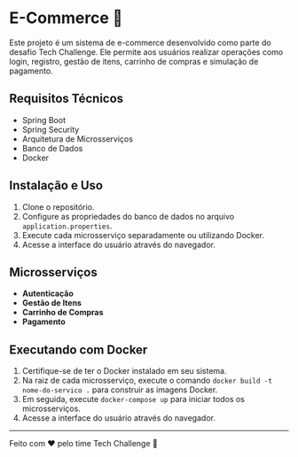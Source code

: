# E-Commerce 🛒

Este projeto é um sistema de e-commerce desenvolvido como parte do desafio Tech Challenge. Ele permite aos usuários realizar operações como login, registro, gestão de itens, carrinho de compras e simulação de pagamento.

## Requisitos Técnicos
- Spring Boot
- Spring Security
- Arquitetura de Microsserviços
- Banco de Dados
- Docker

## Instalação e Uso
1. Clone o repositório.
2. Configure as propriedades do banco de dados no arquivo `application.properties`.
3. Execute cada microsserviço separadamente ou utilizando Docker.
4. Acesse a interface do usuário através do navegador.

## Microsserviços
- **Autenticação**
- **Gestão de Itens**
- **Carrinho de Compras**
- **Pagamento**

## Executando com Docker
1. Certifique-se de ter o Docker instalado em seu sistema.
2. Na raiz de cada microsserviço, execute o comando `docker build -t nome-do-servico .` para construir as imagens Docker.
3. Em seguida, execute `docker-compose up` para iniciar todos os microsserviços.
4. Acesse a interface do usuário através do navegador.

---
Feito com ❤️ pelo time Tech Challenge 🚀
